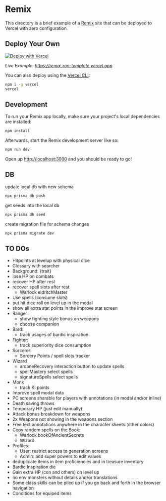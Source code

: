 # Remix

This directory is a brief example of a [Remix](https://remix.run/docs) site that can be deployed to Vercel with zero configuration.

## Deploy Your Own

[![Deploy with Vercel](https://vercel.com/button)](https://vercel.com/new/clone?repository-url=https://github.com/vercel/vercel/tree/main/examples/remix&template=remix)

_Live Example: https://remix-run-template.vercel.app_

You can also deploy using the [Vercel CLI](https://vercel.com/cli):

```sh
npm i -g vercel
vercel
```

## Development

To run your Remix app locally, make sure your project's local dependencies are installed:

```sh
npm install
```

Afterwards, start the Remix development server like so:

```sh
npm run dev
```

Open up [http://localhost:3000](http://localhost:3000) and you should be ready to go!

## DB

update local db with new schema

```sh
npx prisma db push
```

get seeds into the local db

```sh
npx prisma db seed
```

create migration file for schema changes

```sh
npx prisma migrate dev
```

## TO DOs

- Hitpoints at levelup with physical dice
- Glossary with searcher
- Background: {trait}
- lose HP on combats
- recover HP after rest
- recover spell slots after rest
  - Warlock eldritchMaster
- Use spells (consume slots)
- put hit dice roll on level up in the modal
- show all extra stat points in the improve stat screen
- Ranger:
  - show fighting style bonus on weapons
  - choose companion
- Bard:
  - track usages of bardic inspiration
- Fighter:
  - track superiority dice consumption
- Sorcerer:
  - Sorcery Points / spell slots tracker
- Wizard
  - arcaneRecovery interaction button to update spells
  - spellMastery select spells
  - signatureSpells select spells
- Monk
  - track Ki points
- Improve spell modal data
- PC screens sharable for players with annotations (in modal and/or inline)
- Death saving throws
- Temporary HP (just edit manually)
- Attack bonus breakdown for weapons
- 2x Weapons not showing in the weapons section
- Free text annotations anywhere in the character sheets (other colors)
- Copy random spells on the Book:
  - Warlock bookOfAncientSecrets
  - Wizard
- Profiles:
  - User: restrict access to generation screens
  - Admin: add super powers to edit values
- deduplicate items in item proficiencies and in treasure inventory
- Bardic Inspiration die
- Gain extra HP (con and others) on level up
- no env monsters without details and/or translations
- Some class skills can be piled up if you go back and forth in the browser navigation
- Conditions for equiped items
